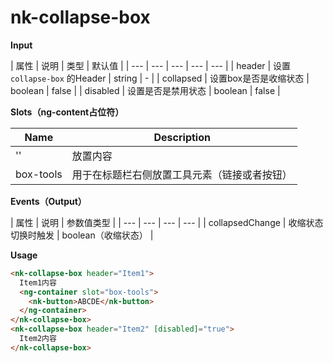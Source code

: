 # nk-collapse-box

**Input**

| 属性 | 说明 |  类型 | 默认值 |
| --- | --- | --- | --- | --- |
| header | 设置 `collapse-box` 的Header | string | - |
| collapsed | 设置box是否是收缩状态 | boolean | false |
| disabled | 设置是否是禁用状态 | boolean | false |
 
**Slots（ng-content占位符）**

| Name | Description |
| --- | --- |
| '' | 放置内容 |
| box-tools | 用于在标题栏右侧放置工具元素（链接或者按钮） |

**Events（Output）**

| 属性 | 说明 | 参数值类型 |
| --- | --- | --- | --- |
| collapsedChange | 收缩状态切换时触发 | boolean（收缩状态） |

**Usage**

```html
<nk-collapse-box header="Item1">
  Item1内容
  <ng-container slot="box-tools">
    <nk-button>ABCDE</nk-button>
  </ng-container>
</nk-collapse-box>
<nk-collapse-box header="Item2" [disabled]="true">
  Item2内容
</nk-collapse-box>
```
